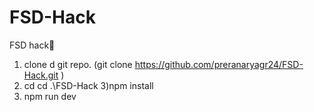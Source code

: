 # FSD-Hack
FSD hack🎇
1) clone d git repo. (git clone https://github.com/preranaryagr24/FSD-Hack.git )
2) cd cd .\FSD-Hack
3)npm install
4) npm run dev
